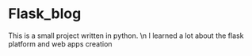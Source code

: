 # Flask_blog
This is a small project written in python. \n
I learned a lot about the flask platform and web apps creation

